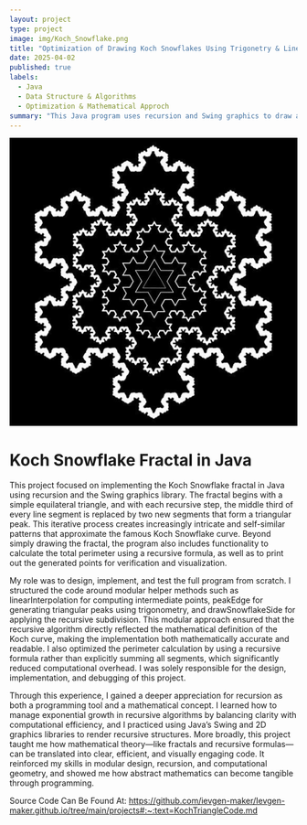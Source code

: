 ```yaml
---
layout: project
type: project
image: img/Koch_Snowflake.png
title: "Optimization of Drawing Koch Snowflakes Using Trigonetry & Linear Algebra"
date: 2025-04-02
published: true
labels:
  - Java
  - Data Structure & Algorithms
  - Optimization & Mathematical Approch
summary: "This Java program uses recursion and Swing graphics to draw a Koch Snowflake fractal, collect and print its points, and compute the total perimeter length at a given recursion depth."
---
```


<img class="img-fluid" src="../img/KochSnowFlake(projectsImbed).png">


# Koch Snowflake Fractal in Java

This project focused on implementing the Koch Snowflake fractal in Java using recursion and the Swing graphics library. The fractal begins with a simple equilateral triangle, and with each recursive step, the middle third of every line segment is replaced by two new segments that form a triangular peak. This iterative process creates increasingly intricate and self-similar patterns that approximate the famous Koch Snowflake curve. Beyond simply drawing the fractal, the program also includes functionality to calculate the total perimeter using a recursive formula, as well as to print out the generated points for verification and visualization.

My role was to design, implement, and test the full program from scratch. I structured the code around modular helper methods such as linearInterpolation for computing intermediate points, peakEdge for generating triangular peaks using trigonometry, and drawSnowflakeSide for applying the recursive subdivision. This modular approach ensured that the recursive algorithm directly reflected the mathematical definition of the Koch curve, making the implementation both mathematically accurate and readable. I also optimized the perimeter calculation by using a recursive formula rather than explicitly summing all segments, which significantly reduced computational overhead. I was solely responsible for the design, implementation, and debugging of this project.

Through this experience, I gained a deeper appreciation for recursion as both a programming tool and a mathematical concept. I learned how to manage exponential growth in recursive algorithms by balancing clarity with computational efficiency, and I practiced using Java’s Swing and 2D graphics libraries to render recursive structures. More broadly, this project taught me how mathematical theory—like fractals and recursive formulas—can be translated into clear, efficient, and visually engaging code. It reinforced my skills in modular design, recursion, and computational geometry, and showed me how abstract mathematics can become tangible through programming.

Source Code Can Be Found At: https://github.com/ievgen-maker/Ievgen-maker.github.io/tree/main/projects#:~:text=KochTriangleCode.md 


